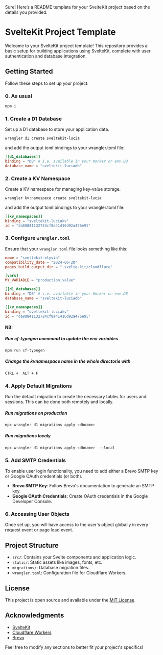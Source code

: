 Sure! Here’s a README template for your SvelteKit project based on the details you provided:

# SvelteKit Project Template

Welcome to your SvelteKit project template! This repository provides a basic setup for building applications using SvelteKit, complete with user authentication and database integration.

## Getting Started

Follow these steps to set up your project:

### 0. As usual
```bash
npm i
```

### 1. Create a D1 Database
Set up a D1 database to store your application data.
```bash
wrangler d1 create sveltekit-lucia
```
and add the output toml bindings to your wrangler.toml file:
```toml
[[d1_databases]]
binding = "DB" # i.e. available in your Worker on env.DB
database_name = "sveltekit-luciadb"
```

### 2. Create a KV Namespace
Create a KV namespace for managing key-value storage.
```bash
wrangler kv:namespace create sveltekit-lucia
```
and add the output toml bindings to your wrangler.toml file:
```toml
[[kv_namespaces]]
binding = "sveltekit-luciakv"
id = "da88841132724cf8a41416d92a476e95"
```

### 3. Configure `wrangler.toml`
Ensure that your `wrangler.toml` file looks something like this:

```toml
name = "sveltekit-elysia"
compatibility_date = "2024-06-20"
pages_build_output_dir = ".svelte-kit/cloudflare"

[vars]
MY_VARIABLE = "production_value"

[[d1_databases]]
binding = "DB" # i.e. available in your Worker on env.DB
database_name = "sveltekit-luciadb"

[[kv_namespaces]]
binding = "sveltekit-luciakv"
id = "da88841132724cf8a41416d92a476e95"
```

#### NB:
##### Run cf-typegen command to update the env variables
```bash
npm run cf-typegen
```
##### Change the kvnamespace name in the whole directorie with
```bash
CTRL +  ALT + F
```

### 4. Apply Default Migrations
Run the default migration to create the necessary tables for users and sessions. This can be done both remotely and locally.

##### Run migrations on production
```bash
npx wrangler d1 migrations apply <dbname> 
```
##### Run migrations localy
```bash
npx wrangler d1 migrations apply <dbname>  --local
```

### 5. Add SMTP Credentials
To enable user login functionality, you need to add either a Brevo SMTP key or Google OAuth credentials (or both). 

- **Brevo SMTP Key**: Follow Brevo's documentation to generate an SMTP key.
- **Google OAuth Credentials**: Create OAuth credentials in the Google Developer Console.

### 6. Accessing User Objects
Once set up, you will have access to the user's object globally in every request event or page load event.

## Project Structure

- `src/`: Contains your Svelte components and application logic.
- `static/`: Static assets like images, fonts, etc.
- `migrations/`: Database migration files.
- `wrangler.toml`: Configuration file for Cloudflare Workers.

## License

This project is open source and available under the [MIT License](LICENSE).

## Acknowledgments

- [SvelteKit](https://kit.svelte.dev/)
- [Cloudflare Workers](https://workers.cloudflare.com/)
- [Brevo](https://www.brevo.com/)

Feel free to modify any sections to better fit your project's specifics!
